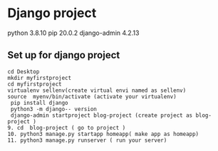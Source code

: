 # Django project
python 3.8.10
pip 20.0.2
django-admin 4.2.13
## Set up for django project
```base
cd Desktop
mkdir myfirstproject
cd myfirstproject
virtualenv sellenv(create virtual envi named as sellenv)
source  myenv/bin/activate (activate your virtualenv)
 pip install django
 python3 -m django-- version
 django-admin startproject blog-project (create project as blog-project )
9. cd  blog-project ( go to project )
10. python3 manage.py startapp homeapp( make app as homeapp)
11. python3 manage.py runserver ( run your server)
```
